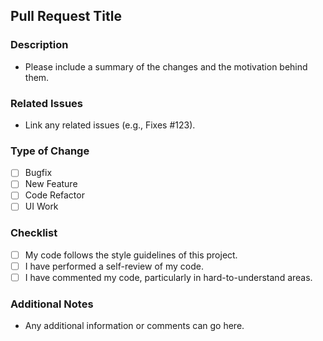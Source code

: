 ## Pull Request Title

### Description
- Please include a summary of the changes and the motivation behind them.

### Related Issues
- Link any related issues (e.g., Fixes #123).

### Type of Change
- [ ] Bugfix
- [ ] New Feature
- [ ] Code Refactor
- [ ] UI Work

### Checklist
- [ ] My code follows the style guidelines of this project.
- [ ] I have performed a self-review of my code.
- [ ] I have commented my code, particularly in hard-to-understand areas.

### Additional Notes
- Any additional information or comments can go here.
